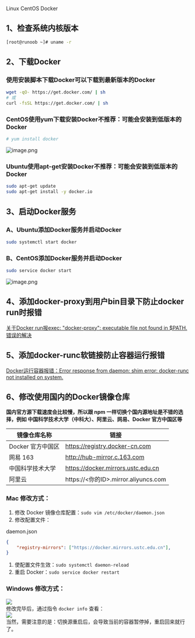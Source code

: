 Linux CentOS Docker
<a name="iITTa"></a>
## 1、检查系统内核版本
```bash
[root@runoob ~]# uname -r
```
<a name="BJkkE"></a>
## 2、下载Docker
<a name="nk8Ub"></a>
### 使用安装脚本下载Docker可以下载到最新版本的Docker
```bash
wget -qO- https://get.docker.com/ | sh
# 或
curl -fsSL https://get.docker.com/ | sh
```
<a name="mhmkK"></a>
### CentOS使用yum下载安装Docker不推荐：可能会安装到低版本的Docker
```bash
# yum install docker
```
![image.png](https://cdn.nlark.com/yuque/0/2019/png/396745/1567156158304-da402fa5-0603-4f75-bffa-d36e847ba615.png#averageHue=%230c0c0b&height=562&id=F8ADI&originHeight=1546&originWidth=3327&originalType=binary&ratio=1&rotation=0&showTitle=false&size=355878&status=done&style=none&title=&width=1209.8181818181818)
<a name="ukNH0"></a>
### Ubuntu使用apt-get安装Docker不推荐：可能会安装到低版本的Docker
```bash
sudo apt-get update
sudo apt-get install -y docker.io
```
<a name="DcFuC"></a>
## 3、启动Docker服务
<a name="PEjAT"></a>
### A、Ubuntu添加Docker服务并启动Docker
```bash
sudo systemctl start docker
```
<a name="CxtOt"></a>
### B、CentOS添加Docker服务并启动Docker
```bash
sudo service docker start
```
![image.png](https://cdn.nlark.com/yuque/0/2019/png/396745/1567156377223-c868dd97-fd4c-4635-a7fe-ef33654a86c0.png#averageHue=%230a0a09&height=196&id=bBAT4&originHeight=538&originWidth=2966&originalType=binary&ratio=1&rotation=0&showTitle=false&size=103950&status=done&style=none&title=&width=1078.5454545454545)
<a name="DvaNj"></a>
## 4、添加docker-proxy到用户bin目录下防止docker run时报错
[关于Docker run报exec: "docker-proxy": executable file not found in $PATH.错误的解决](https://www.yuque.com/fcant/operation/kcsig2?view=doc_embed)
<a name="xNMAU"></a>
## 5、添加docker-runc软链接防止容器运行报错
[Docker运行容器报错：Error response from daemon: shim error: docker-runc not installed on system.](https://www.yuque.com/fcant/operation/aq0v5d?view=doc_embed)
<a name="rGLlJ"></a>
## 6、修改使用国内的Docker镜像仓库
**国内官方源下载速度会比较慢，所以跟 npm 一样切换个国内源地址是不错的选择，例如 中国科学技术大学（中科大）、阿里云、网易、Docker 官方中国区等**

| 镜像仓库名称 | 链接 |
| --- | --- |
| Docker 官方中国区 | https://registry.docker-cn.com |
| 网易 163 | http://hub-mirror.c.163.com |
| 中国科学技术大学 | https://docker.mirrors.ustc.edu.cn |
| 阿里云 | https://<你的ID>.mirror.aliyuncs.com |

<a name="tssnd"></a>
### Mac 修改方式：

1. 修改 Docker 镜像仓库配置：`sudo vim /etc/docker/daemon.json`
2. 修改配置文件：

daemon.json
```json
{
	"registry-mirrors": ["https://docker.mirrors.ustc.edu.cn"],
}
```

1. 使配置文件生效：`sudo systemctl daemon-reload`
2. 重启 Docker：`sudo service docker restart`
<a name="sMK0x"></a>
### Windows 修改方式：
![](https://cdn.nlark.com/yuque/0/2022/png/396745/1646267725761-aa4bb6d4-c67b-4c38-a816-a1b80a57e61f.png#averageHue=%23e1eaf3&clientId=u62066b9c-3f76-4&errorMessage=unknown%20error&from=paste&id=u45e52e46&originHeight=622&originWidth=1080&originalType=url&ratio=1&rotation=0&showTitle=false&status=error&style=none&taskId=ubb19063d-7d4f-4f06-9b2e-87a4208e1d8&title=)<br />修改完毕后，通过指令 `docker info` 查看：<br />![](https://cdn.nlark.com/yuque/0/2022/png/396745/1646267725669-bd21144c-858b-4b9a-abd2-9c1cea6ce3b8.png#averageHue=%23292423&clientId=u62066b9c-3f76-4&errorMessage=unknown%20error&from=paste&id=uf0f95d4b&originHeight=231&originWidth=809&originalType=url&ratio=1&rotation=0&showTitle=false&status=error&style=none&taskId=ua0c4bafc-14c9-4ce5-93ab-cb7cbad7c84&title=)<br />当然，需要注意的是：切换源重启后，会导致当前的容器暂停掉，重启回来就行了。
